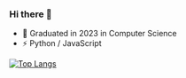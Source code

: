 ### Hi there 👋

- 🍻 Graduated in 2023 in Computer Science
- ⚡ Python / JavaScript


[![Top Langs](https://github-readme-stats.vercel.app/api/top-langs/?username=anuraghazra)](https://github.com/anuraghazra/github-readme-stats)
